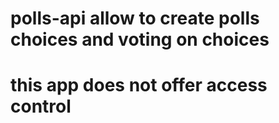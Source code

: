 
# polls-api allow to create polls choices and voting on choices
# this app does not offer access control
# 
